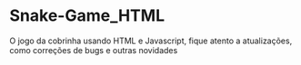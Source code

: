 # Snake-Game_HTML

O jogo da cobrinha usando HTML e Javascript, fique atento a atualizações, como correções de bugs e outras novidades
